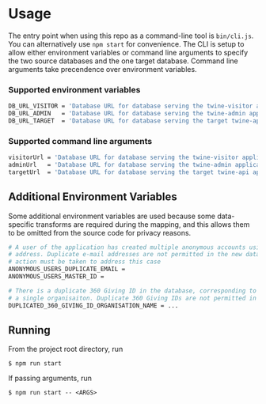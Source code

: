 # Usage
The entry point when using this repo as a command-line tool is `bin/cli.js`. You can alternatively use `npm start` for convenience. The CLI is setup to allow either environment variables or command line arguments to specify the two source databases and the one target database. Command line arguments take precendence over environment variables.

### Supported environment variables
```sh
DB_URL_VISITOR = 'Database URL for database serving the twine-visitor application. Assumed to be PostgreSQL'
DB_URL_ADMIN   = 'Database URL for database serving the twine-admin application. Assumed to be MySQL'
DB_URL_TARGET  = 'Database URL for database serving the target twine-api application. Assumed to be PostgreSQL'
```

### Supported command line arguments
```sh
visitorUrl = 'Database URL for database serving the twine-visitor application. Assumed to be PostgreSQL'
adminUrl   = 'Database URL for database serving the twine-admin application. Assumed to be MySQL'
targetUrl  = 'Database URL for database serving the target twine-api application. Assumed to be PostgreSQL'
```

## Additional Environment Variables
Some additional environment variables are used because some data-specific transforms are required during the mapping, and this allows them to be omitted from the source code for privacy reasons.

```sh
# A user of the application has created multiple anonymous accounts using the same e-mail
# address. Duplicate e-mail addresses are not permitted in the new data model, so specific
# action must be taken to address this case
ANONYMOUS_USERS_DUPLICATE_EMAIL =
ANONYMOUS_USERS_MASTER_ID =

# There is a duplicate 360 Giving ID in the database, corresponding to duplicate records of
# a single organisaiton. Duplicate 360 Giving IDs are not permitted in the new data model
DUPLICATED_360_GIVING_ID_ORGANISATION_NAME = ...
```

## Running
From the project root directory, run
```
$ npm run start
```
If passing arguments, run
```
$ npm run start -- <ARGS>
```
